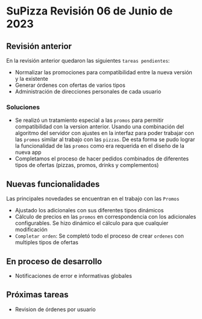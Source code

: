 # SuPizza Revisión 06 de Junio de 2023

## Revisión anterior

En la revisión anterior quedaron las siguientes `tareas pendientes`:

- Normalizar las promociones para compatibilidad entre la nueva versión y la existente
- Generar órdenes con ofertas de varios tipos
- Administración de direcciones personales de cada usuario

### Soluciones

- Se realizó un tratamiento especial a las `promos` para permitir compatibilidad con la version anterior. Usando una combinación del algoritmo del servidor con ajustes en la interfaz para poder trabajar con las `promos` similar al trabajo con las `pizzas`. De esta forma se pudo lograr la funcionalidad de las `promos` como era requerida en el diseño de la nueva app
- Completamos el proceso de hacer pedidos combinados de diferentes tipos de ofertas (pizzas, promos, drinks y complementos)

## Nuevas funcionalidades

Las principales novedades se encuentran en el trabajo con las `Promos`

- Ajustado los adicionales con sus diferentes tipos dinámicos
- Cálculo de precios en las `promos` en correspondencia con los adicionales configurables. Se hizo dinámico el cálculo para que cualquier modificación
- `Completar orden`: Se completó todo el proceso de crear `ordenes` con multiples tipos de ofertas

## En proceso de desarrollo

- Notificaciones de error e informativas globales

## Próximas tareas

- Revision de órdenes por usuario
